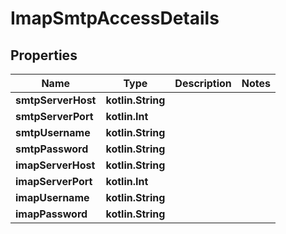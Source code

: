 
# ImapSmtpAccessDetails

## Properties
Name | Type | Description | Notes
------------ | ------------- | ------------- | -------------
**smtpServerHost** | **kotlin.String** |  | 
**smtpServerPort** | **kotlin.Int** |  | 
**smtpUsername** | **kotlin.String** |  | 
**smtpPassword** | **kotlin.String** |  | 
**imapServerHost** | **kotlin.String** |  | 
**imapServerPort** | **kotlin.Int** |  | 
**imapUsername** | **kotlin.String** |  | 
**imapPassword** | **kotlin.String** |  | 



